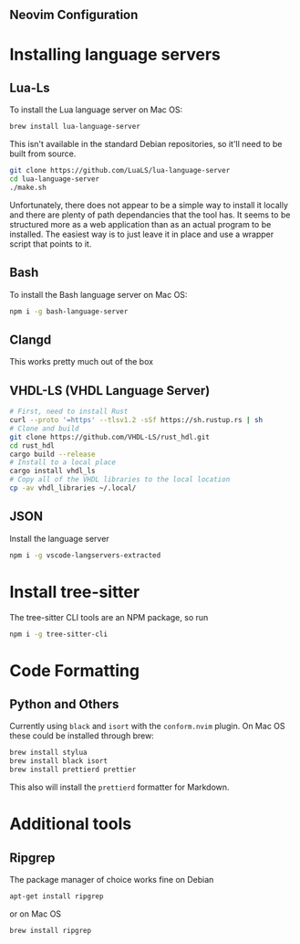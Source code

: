 Neovim Configuration
--------------------
# Installing language servers

## Lua-Ls
To install the Lua language server on Mac OS:
```sh
brew install lua-language-server
```
This isn't available in the standard Debian repositories, so it'll need to be built from source.
```sh
git clone https://github.com/LuaLS/lua-language-server
cd lua-language-server
./make.sh
```
Unfortunately, there does not appear to be a simple way to install it
locally and there are plenty of path dependancies that the tool has.
It seems to be structured more as a web application than as an actual
program to be installed. The easiest way is to just leave it in place
and use a wrapper script that points to it.

## Bash
To install the Bash language server on Mac OS:
```bash
npm i -g bash-language-server
```
## Clangd
This works pretty much out of the box

## VHDL-LS (VHDL Language Server)
```bash
# First, need to install Rust
curl --proto '=https' --tlsv1.2 -sSf https://sh.rustup.rs | sh
# Clone and build
git clone https://github.com/VHDL-LS/rust_hdl.git
cd rust_hdl
cargo build --release
# Install to a local place
cargo install vhdl_ls
# Copy all of the VHDL libraries to the local location
cp -av vhdl_libraries ~/.local/
```

## JSON
Install the language server
```bash
npm i -g vscode-langservers-extracted
```

# Install tree-sitter
The tree-sitter CLI tools are an NPM package, so run
```sh
npm i -g tree-sitter-cli
```

# Code Formatting
## Python and Others
Currently using `black` and `isort` with the `conform.nvim` plugin. On Mac OS these could be installed through brew:
```sh
brew install stylua
brew install black isort
brew install prettierd prettier
```
This also will install the `prettierd` formatter for Markdown.

# Additional tools
## Ripgrep
The package manager of choice works fine on Debian
```bash
apt-get install ripgrep
```
or on Mac OS
```bash
brew install ripgrep
```


